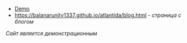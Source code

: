 - [Demo](https://balanarunity1337.github.io/atlantida/)
- https://balanarunity1337.github.io/atlantida/blog.html - _страница с блогом_

_Сайт является демонстрационным_
